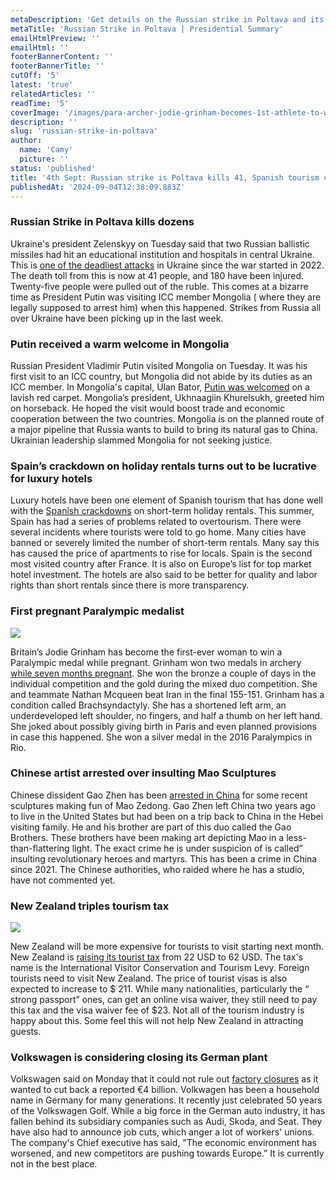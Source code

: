 ```yaml
---
metaDescription: 'Get details on the Russian strike in Poltava and its implications for the ongoing conflict.'
metaTitle: 'Russian Strike in Poltava | Presidential Summary'
emailHtmlPreview: ''
emailHtml: ''
footerBannerContent: ''
footerBannerTitle: ''
cutOff: '5'
latest: 'true'
relatedArticles: ''
readTime: '5'
coverImage: '/images/para-archer-jodie-grinham-becomes-1st-athlete-to-win-paralympics-medal-while-pregnant-a-A5OD.webp'
description: ''
slug: 'russian-strike-in-poltava'
author:
  name: 'Camy'
  picture: ''
status: 'published'
title: '4th Sept: Russian strike is Poltava kills 41, Spanish tourism crackdown'
publishedAt: '2024-09-04T12:38:09.883Z'
---
```


### Russian Strike in Poltava kills dozens

Ukraine's president Zelenskyy on Tuesday said that two Russian ballistic missiles had hit an educational institution and hospitals in central Ukraine. This is [one of the deadliest attacks](https://www.dw.com/en/ukraine-updates-poltava-missile-strike-kills-dozens/live-70116702) in Ukraine since the war started in 2022. The death toll from this is now at 41 people, and 180 have been injured. Twenty-five people were pulled out of the ruble. This comes at a bizarre time as President Putin was visiting ICC member Mongolia ( where they are legally supposed to arrest him) when this happened. Strikes from Russia all over Ukraine have been picking up in the last week.

### Putin received a warm welcome in Mongolia

Russian President Vladimir Putin visited Mongolia on Tuesday. It was his first visit to an ICC country, but Mongolia did not abide by its duties as an ICC member. In Mongolia's capital, Ulan Bator, [Putin was welcomed](https://www.reuters.com/world/putin-gets-lavish-welcome-mongolia-despite-icc-warrant-2024-09-03/) on a lavish red carpet. Mongolia’s president, Ukhnaagiin Khurelsukh, greeted him on horseback. He hoped the visit would boost trade and economic cooperation between the two countries. Mongolia is on the planned route of a major pipeline that Russia wants to build to bring its natural gas to China. Ukrainian leadership slammed Mongolia for not seeking justice.

### Spain’s crackdown on holiday rentals turns out to be lucrative for luxury hotels

Luxury hotels have been one element of Spanish tourism that has done well with the [Spanish crackdowns](https://www.reuters.com/world/europe/spains-crackdown-holiday-rentals-bodes-well-luxury-hotels-2024-09-03/) on short-term holiday rentals. This summer, Spain has had a series of problems related to overtourism. There were several incidents where tourists were told to go home. Many cities have banned or severely limited the number of short-term rentals. Many say this has caused the price of apartments to rise for locals. Spain is the second most visited country after France. It is also on Europe’s list for top market hotel investment. The hotels are also said to be better for quality and labor rights than short rentals since there is more transparency.

### First pregnant Paralympic medalist

![](/images/para-archer-jodie-grinham-becomes-1st-athlete-to-win-paralympics-medal-while-pregnant-a-U0NT.webp)

Britain’s Jodie Grinham has become the first-ever woman to win a Paralympic medal while pregnant. Grinham won two medals in archery [while seven months pregnant](https://edition.cnn.com/2024/09/01/sport/jodie-grinham-paralympic-medal-pregnant-spt-intl/index.html). She won the bronze a couple of days in the individual competition and the gold during the mixed duo competition. She and teammate Nathan Mcqueen beat Iran in the final 155-151. Grinham has a condition called Brachsyndactyly. She has a shortened left arm, an underdeveloped left shoulder, no fingers, and half a thumb on her left hand. She joked about possibly giving birth in Paris and even planned provisions in case this happened. She won a silver medal in the 2016 Paralympics in Rio.

### Chinese artist arrested over insulting Mao Sculptures

​​Chinese dissident Gao Zhen has been [arrested in China](https://www.bbc.com/news/articles/c785q0l03d1o) for some recent sculptures making fun of Mao Zedong. Gao Zhen left China two years ago to live in the United States but had been on a trip back to China in the Hebei visiting family. He and his brother are part of this duo called the Gao Brothers. These brothers have been making art depicting Mao in a less-than-flattering light. The exact crime he is under suspicion of is called” insulting revolutionary heroes and martyrs. This has been a crime in China since 2021. The Chinese authorities, who raided where he has a studio, have not commented yet.

### New Zealand triples tourism tax

![](/images/new-zealand-tourist-tax-near-triples-for-foreign-visitors-a--1--IzNT.webp)

New Zealand will be more expensive for tourists to visit starting next month. New Zealand is [raising its tourist tax](https://edition.cnn.com/travel/new-zealand-tripling-its-tourist-tax-intl-hnk/index.html) from 22 USD to 62 USD. The tax's name is the International Visitor Conservation and Tourism Levy. Foreign tourists need to visit New Zealand. The price of tourist visas is also expected to increase to $ 211. While many nationalities, particularly the “ strong passport” ones, can get an online visa waiver, they still need to pay this tax and the visa waiver fee of $23. Not all of the tourism industry is happy about this. Some feel this will not help New Zealand in attracting guests.

### Volkswagen is considering closing its German plant

Volkswagen said on Monday that it could not rule out [factory closures](https://www.dw.com/en/germany-volkswagen-considering-plant-closures-and-job-cuts/a-70114172) as it wanted to cut back a reported €4 billion. Volkwagen has been a household name in Germany for many generations. It recently just celebrated 50 years of the Volkswagen Golf. While a big force in the German auto industry, it has fallen behind its subsidiary companies such as Audi, Skoda, and Seat. They have also had to announce job cuts, which anger a lot of workers' unions. The company's Chief executive has said, "The economic environment has worsened, and new competitors are pushing towards Europe.” It is currently not in the best place.